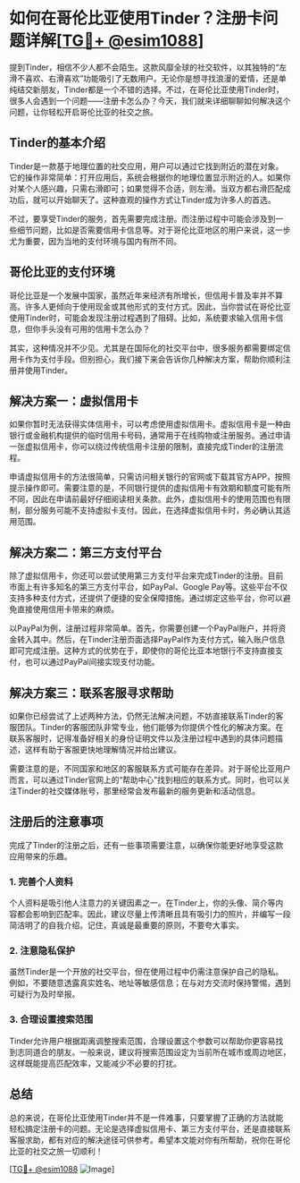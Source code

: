 # 如何在哥伦比亚使用Tinder？注册卡问题详解[[TG💪+ @esim1088](https://t.me/s/esim1088)]

提到Tinder，相信不少人都不会陌生。这款风靡全球的社交软件，以其独特的“左滑不喜欢、右滑喜欢”功能吸引了无数用户。无论你是想寻找浪漫的爱情，还是单纯结交新朋友，Tinder都是一个不错的选择。不过，在哥伦比亚使用Tinder时，很多人会遇到一个问题——注册卡怎么办？今天，我们就来详细聊聊如何解决这个问题，让你轻松开启哥伦比亚的社交之旅。

## Tinder的基本介绍

Tinder是一款基于地理位置的社交应用，用户可以通过它找到附近的潜在对象。它的操作非常简单：打开应用后，系统会根据你的地理位置显示附近的人。如果你对某个人感兴趣，只需右滑即可；如果觉得不合适，则左滑。当双方都右滑匹配成功后，就可以开始聊天了。这种直观的操作方式让Tinder成为许多人的首选。

不过，要享受Tinder的服务，首先需要完成注册。而注册过程中可能会涉及到一些细节问题，比如是否需要信用卡信息等。对于哥伦比亚地区的用户来说，这一步尤为重要，因为当地的支付环境与国内有所不同。

## 哥伦比亚的支付环境

哥伦比亚是一个发展中国家，虽然近年来经济有所增长，但信用卡普及率并不算高。许多人更倾向于使用现金或其他形式的支付方式。因此，当你尝试在哥伦比亚使用Tinder时，可能会发现注册过程遇到了阻碍。比如，系统要求输入信用卡信息，但你手头没有可用的信用卡怎么办？

其实，这种情况并不少见。尤其是在国际化的社交平台中，很多服务都需要绑定信用卡作为支付手段。但别担心，我们接下来会告诉你几种解决方案，帮助你顺利注册并使用Tinder。

## 解决方案一：虚拟信用卡

如果你暂时无法获得实体信用卡，可以考虑使用虚拟信用卡。虚拟信用卡是一种由银行或金融机构提供的临时信用卡号码，通常用于在线购物或注册服务。通过申请一张虚拟信用卡，你可以绕过传统信用卡注册的限制，直接完成Tinder的注册流程。

申请虚拟信用卡的方法很简单，只需访问相关银行的官网或下载其官方APP，按照提示操作即可。需要注意的是，不同银行提供的虚拟信用卡有效期和额度可能有所不同，因此在申请前最好仔细阅读相关条款。此外，虚拟信用卡的使用范围也有限制，部分服务可能不支持虚拟卡支付。因此，在选择虚拟信用卡时，务必确认其适用范围。

## 解决方案二：第三方支付平台

除了虚拟信用卡，你还可以尝试使用第三方支付平台来完成Tinder的注册。目前市面上有许多知名的第三方支付平台，如PayPal、Google Pay等。这些平台不仅支持多种支付方式，还提供了便捷的安全保障措施。通过绑定这些平台，你可以避免直接使用信用卡带来的麻烦。

以PayPal为例，注册过程非常简单。首先，你需要创建一个PayPal账户，并将资金转入其中。然后，在Tinder注册页面选择PayPal作为支付方式，输入账户信息即可完成注册。这种方式的优势在于，即使你的哥伦比亚本地银行不支持直接支付，也可以通过PayPal间接实现支付功能。

## 解决方案三：联系客服寻求帮助

如果你已经尝试了上述两种方法，仍然无法解决问题，不妨直接联系Tinder的客服团队。Tinder的客服团队非常专业，他们能够为你提供个性化的解决方案。在联系客服时，记得准备好相关的身份证明文件以及注册过程中遇到的具体问题描述，这样有助于客服更快地理解情况并给出建议。

需要注意的是，不同国家和地区的客服联系方式可能存在差异。对于哥伦比亚用户而言，可以通过Tinder官网上的“帮助中心”找到相应的联系方式。同时，也可以关注Tinder的社交媒体账号，那里经常会发布最新的服务更新和活动信息。

## 注册后的注意事项

完成了Tinder的注册之后，还有一些事项需要注意，以确保你能更好地享受这款应用带来的乐趣。

### 1. 完善个人资料

个人资料是吸引他人注意力的关键因素之一。在Tinder上，你的头像、简介等内容都会影响到匹配率。因此，建议尽量上传清晰且具有吸引力的照片，并编写一段简洁明了的自我介绍。记住，真诚是最重要的原则，不要夸大事实。

### 2. 注意隐私保护

虽然Tinder是一个开放的社交平台，但在使用过程中仍需注意保护自己的隐私。例如，不要随意透露真实姓名、地址等敏感信息；在与对方交流时保持警惕，遇到可疑行为及时举报。

### 3. 合理设置搜索范围

Tinder允许用户根据距离调整搜索范围，合理设置这个参数可以帮助你更容易找到志同道合的朋友。一般来说，建议将搜索范围设定为当前所在城市或周边地区，这样既能提高匹配效率，又能减少不必要的打扰。

## 总结

总的来说，在哥伦比亚使用Tinder并不是一件难事，只要掌握了正确的方法就能轻松搞定注册卡的问题。无论是选择虚拟信用卡、第三方支付平台，还是直接联系客服求助，都有对应的解决途径可供参考。希望本文能对你有所帮助，祝你在哥伦比亚的社交之旅一切顺利！

[[TG💪+ @esim1088](https://t.me/s/esim1088) ![Image](https://i.postimg.cc/4NQfJmqS/Snipaste-2025-05-13-00-14-12.png)]